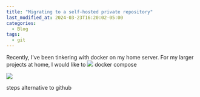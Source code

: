 ```yaml
---
title: "Migrating to a self-hosted private repository"
last_modified_at: 2024-03-23T16:20:02-05:00
categories:
  - Blog
tags:
  - git
---
```


Recently, I've been tinkering with docker on my home server. For my larger projects at home, I would like to 
![](http://www.w3.org/2000/svg) docker compose


![](https://about.gitea.com/gitea-text.svg)

steps alternative to github
